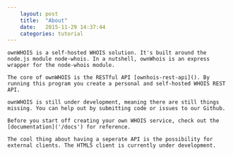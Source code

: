 ```yaml
---
	layout: post
	title:  "About"
	date:   2015-11-29 14:37:44
	categories: tutorial
---
```


    ownWHOIS is a self-hosted WHOIS solution. It's built around the node.js module node-whois. In a nutshell, ownWhois is an express wrapper for the node-whois module.

    The core of ownWHOIS is the RESTful API [ownhois-rest-api](). By running this program you create a personal and self-hosted WHOIS REST API.

    ownWHOIS is still under development, meaning there are still things missing. You can help out by submitting code or issues to our Github.

    Before you start off creating your own WHOIS service, check out the [documentation]('/docs') for reference.

    The cool thing about having a seperate API is the possibility for external clients. The HTML5 client is currently under development. 
